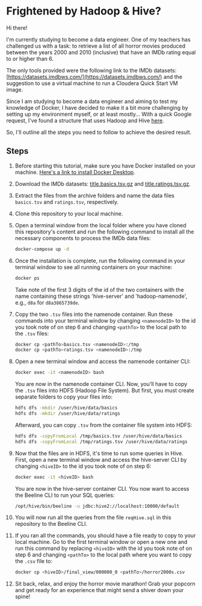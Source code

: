 # Frightened by Hadoop & Hive?

Hi there!

I'm currently studying to become a data engineer. One of my teachers has challenged us with a task: to retrieve a list of all horror movies produced between the years 2000 and 2010 (inclusive) that have an IMDb rating equal to or higher than 6.

The only tools provided were the following link to the IMDb datasets: [https://datasets.imdbws.com/](https://datasets.imdbws.com/) and the suggestion to use a virtual machine to run a Cloudera Quick Start VM image.

Since I am studying to become a data engineer and aiming to test my knowledge of Docker, I have decided to make it a bit more challenging by setting up my environment myself, or at least mostly... With a quick Google request, I've found a structure that uses Hadoop and Hive [here](https://github.com/big-data-europe/docker-hive/tree/master).

So, I'll outline all the steps you need to follow to achieve the desired result.

## Steps

1. Before starting this tutorial, make sure you have Docker installed on your machine. [Here's a link to install Docker Desktop](https://www.docker.com/products/docker-desktop/).

2. Download the IMDb datasets: [title.basics.tsv.gz](https://datasets.imdbws.com/title.basics.tsv.gz) and [title.ratings.tsv.gz](https://datasets.imdbws.com/title.ratings.tsv.gz).

3. Extract the files from the archive folders and name the data files `basics.tsv` and `ratings.tsv`, respectively.

4. Clone this repository to your local machine.

5. Open a terminal window from the local folder where you have cloned this repository's content and run the following command to install all the necessary components to process the IMDb data files:

    ```bash
    docker-compose up -d
    ```

6. Once the installation is complete, run the following command in your terminal window to see all running containers on your machine:

    ```bash
    docker ps
    ```

    Take note of the first 3 digits of the id of the two containers with the name containing these strings 'hive-server' and 'hadoop-namenode', e.g., `d8a` for `d8a3865739de`.

7. Copy the two `.tsv` files into the namenode container. Run these commands into your terminal window by changing `<namenodeID>` to the id you took note of on step 6 and changing `<pathTo>` to the local path to the `.tsv` files:

    ```bash
    docker cp <pathTo>basics.tsv <namenodeID>:/tmp
    docker cp <pathTo>ratings.tsv <namenodeID>:/tmp
    ```

8. Open a new terminal window and access the namenode container CLI:

    ```bash
    docker exec -it <namenodeID> bash
    ```

    You are now in the namenode container CLI. Now, you'll have to copy the `.tsv` files into HDFS (Hadoop File System). But first, you must create separate folders to copy your files into:

    ```bash
    hdfs dfs -mkdir /user/hive/data/basics
    hdfs dfs -mkdir /user/hive/data/ratings
    ```

    Afterward, you can copy `.tsv` from the container file system into HDFS:

    ```bash
    hdfs dfs -copyFromLocal /tmp/basics.tsv /user/hive/data/basics
    hdfs dfs -copyFromLocal /tmp/ratings.tsv /user/hive/data/ratings
    ```

9. Now that the files are in HDFS, it's time to run some queries in Hive. First, open a new terminal window and access the hive-server CLI by changing `<hiveID>` to the id you took note of on step 6:

    ```bash
    docker exec -it <hiveID> bash
    ```

    You are now in the hive-server container CLI. You now want to access the Beeline CLI to run your SQL queries:

    ```bash
    /opt/hive/bin/beeline -u jdbc:hive2://localhost:10000/default
    ```

10. You will now run all the queries from the file `reqHive.sql` in this repository to the Beeline CLI.

11. If you ran all the commands, you should have a file ready to copy to your local machine. Go to the first terminal window or open a new one and run this command by replacing `<hiveID>` with the id you took note of on step 6 and changing `<pathTo>` to the local path where you want to copy the `.csv` file to:

    ```bash
    docker cp <hiveID>/final_view/000000_0 <pathTo>/horror2000s.csv
    ```

12. Sit back, relax, and enjoy the horror movie marathon! Grab your popcorn and get ready for an experience that might send a shiver down your spine!
